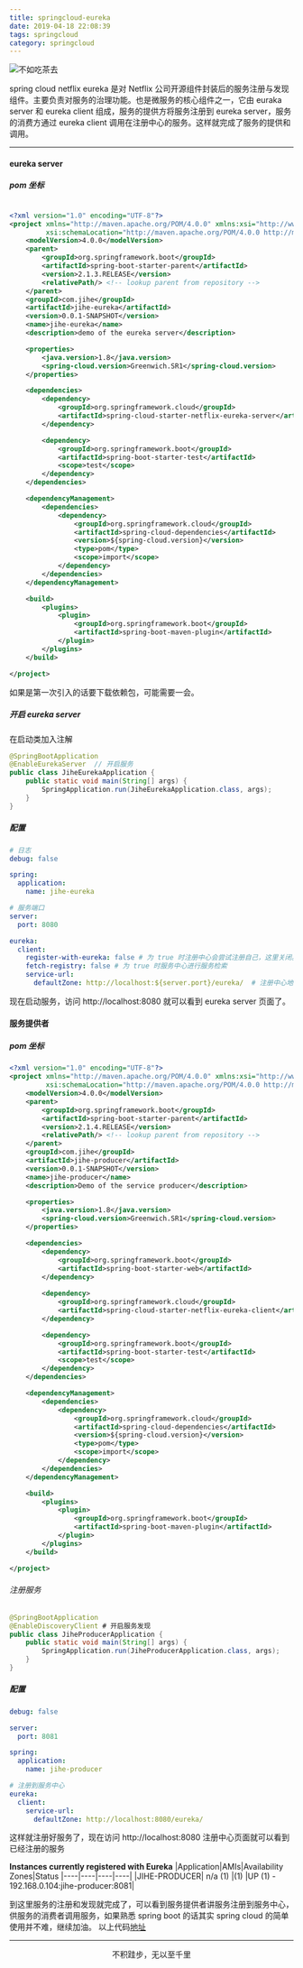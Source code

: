 ```yaml
---
title: springcloud-eureka
date: 2019-04-18 22:08:39
tags: springcloud
category: springcloud
---
```


![不如吃茶去](springcloud-eureka/eureka.png)

spring cloud netflix eureka 是对 Netflix 公司开源组件封装后的服务注册与发现组件。主要负责对服务的治理功能。也是微服务的核心组件之一，它由 euraka server 和 eureka client 组成，服务的提供方将服务注册到 eureka server，服务的消费方通过 eureka client 调用在注册中心的服务。这样就完成了服务的提供和调用。

<!-- more -->

***

#### eureka server

##### pom 坐标

``` xml

<?xml version="1.0" encoding="UTF-8"?>
<project xmlns="http://maven.apache.org/POM/4.0.0" xmlns:xsi="http://www.w3.org/2001/XMLSchema-instance"
         xsi:schemaLocation="http://maven.apache.org/POM/4.0.0 http://maven.apache.org/xsd/maven-4.0.0.xsd">
    <modelVersion>4.0.0</modelVersion>
    <parent>
        <groupId>org.springframework.boot</groupId>
        <artifactId>spring-boot-starter-parent</artifactId>
        <version>2.1.3.RELEASE</version>
        <relativePath/> <!-- lookup parent from repository -->
    </parent>
    <groupId>com.jihe</groupId>
    <artifactId>jihe-eureka</artifactId>
    <version>0.0.1-SNAPSHOT</version>
    <name>jihe-eureka</name>
    <description>demo of the eureka server</description>

    <properties>
        <java.version>1.8</java.version>
        <spring-cloud.version>Greenwich.SR1</spring-cloud.version>
    </properties>

    <dependencies>
        <dependency>
            <groupId>org.springframework.cloud</groupId>
            <artifactId>spring-cloud-starter-netflix-eureka-server</artifactId>
        </dependency>

        <dependency>
            <groupId>org.springframework.boot</groupId>
            <artifactId>spring-boot-starter-test</artifactId>
            <scope>test</scope>
        </dependency>
    </dependencies>

    <dependencyManagement>
        <dependencies>
            <dependency>
                <groupId>org.springframework.cloud</groupId>
                <artifactId>spring-cloud-dependencies</artifactId>
                <version>${spring-cloud.version}</version>
                <type>pom</type>
                <scope>import</scope>
            </dependency>
        </dependencies>
    </dependencyManagement>

    <build>
        <plugins>
            <plugin>
                <groupId>org.springframework.boot</groupId>
                <artifactId>spring-boot-maven-plugin</artifactId>
            </plugin>
        </plugins>
    </build>

</project>

```
如果是第一次引入的话要下载依赖包，可能需要一会。

##### 开启 eureka server

在启动类加入注解

``` java
@SpringBootApplication
@EnableEurekaServer  // 开启服务
public class JiheEurekaApplication {
    public static void main(String[] args) {
        SpringApplication.run(JiheEurekaApplication.class, args);
    }
}

```

##### 配置


``` yml
# 日志
debug: false

spring:
  application:
    name: jihe-eureka

# 服务端口
server:
  port: 8080

eureka:
  client:
    register-with-eureka: false # 为 true 时注册中心会尝试注册自己，这里关闭。但是集群时需要打开，因为注册中心会相互注册
    fetch-registry: false # 为 true 时服务中心进行服务检索
    service-url:
      defaultZone: http://localhost:${server.port}/eureka/  # 注册中心地址

```

现在启动服务，访问 http://localhost:8080 就可以看到 eureka server 页面了。

#### 服务提供者

##### pom 坐标

``` xml
<?xml version="1.0" encoding="UTF-8"?>
<project xmlns="http://maven.apache.org/POM/4.0.0" xmlns:xsi="http://www.w3.org/2001/XMLSchema-instance"
         xsi:schemaLocation="http://maven.apache.org/POM/4.0.0 http://maven.apache.org/xsd/maven-4.0.0.xsd">
    <modelVersion>4.0.0</modelVersion>
    <parent>
        <groupId>org.springframework.boot</groupId>
        <artifactId>spring-boot-starter-parent</artifactId>
        <version>2.1.4.RELEASE</version>
        <relativePath/> <!-- lookup parent from repository -->
    </parent>
    <groupId>com.jihe</groupId>
    <artifactId>jihe-producer</artifactId>
    <version>0.0.1-SNAPSHOT</version>
    <name>jihe-producer</name>
    <description>Demo of the service producer</description>

    <properties>
        <java.version>1.8</java.version>
        <spring-cloud.version>Greenwich.SR1</spring-cloud.version>
    </properties>

    <dependencies>
        <dependency>
            <groupId>org.springframework.boot</groupId>
            <artifactId>spring-boot-starter-web</artifactId>
        </dependency>
        
        <dependency>
            <groupId>org.springframework.cloud</groupId>
            <artifactId>spring-cloud-starter-netflix-eureka-client</artifactId>
        </dependency>

        <dependency>
            <groupId>org.springframework.boot</groupId>
            <artifactId>spring-boot-starter-test</artifactId>
            <scope>test</scope>
        </dependency>
    </dependencies>

    <dependencyManagement>
        <dependencies>
            <dependency>
                <groupId>org.springframework.cloud</groupId>
                <artifactId>spring-cloud-dependencies</artifactId>
                <version>${spring-cloud.version}</version>
                <type>pom</type>
                <scope>import</scope>
            </dependency>
        </dependencies>
    </dependencyManagement>

    <build>
        <plugins>
            <plugin>
                <groupId>org.springframework.boot</groupId>
                <artifactId>spring-boot-maven-plugin</artifactId>
            </plugin>
        </plugins>
    </build>

</project>


```

###### 注册服务
``` java
@SpringBootApplication
@EnableDiscoveryClient # 开启服务发现
public class JiheProducerApplication {
    public static void main(String[] args) {
        SpringApplication.run(JiheProducerApplication.class, args);
    }
}
```
##### 配置

``` yml
debug: false

server:
  port: 8081

spring:
  application:
    name: jihe-producer

# 注册到服务中心
eureka:
  client:
    service-url:
      defaultZone: http://localhost:8080/eureka/

```
这样就注册好服务了，现在访问 http://localhost:8080 注册中心页面就可以看到已经注册的服务

**Instances currently registered with Eureka**
|Application|AMIs|Availability Zones|Status
|----|----|----|----|
|JIHE-PRODUCER| 	n/a (1) |(1) |UP (1) - 192.168.0.104:jihe-producer:8081|


到这里服务的注册和发现就完成了，可以看到服务提供者讲服务注册到服务中心，供服务的消费者调用服务，如果熟悉 spring boot 的话其实 spring cloud 的简单使用并不难，继续加油。
以上代码[地址](https://github.com/oliverschen/spring-cloud-example)

***
<center>不积跬步，无以至千里</center>
